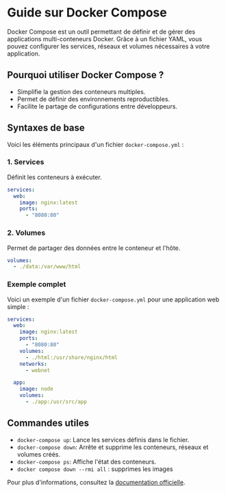 # Guide sur Docker Compose

Docker Compose est un outil permettant de définir et de gérer des applications multi-conteneurs Docker. Grâce à un fichier YAML, vous pouvez configurer les services, réseaux et volumes nécessaires à votre application.

## Pourquoi utiliser Docker Compose ?

- Simplifie la gestion des conteneurs multiples.
- Permet de définir des environnements reproductibles.
- Facilite le partage de configurations entre développeurs.

## Syntaxes de base

Voici les éléments principaux d'un fichier `docker-compose.yml` :

### 1. Services
Définit les conteneurs à exécuter.
```yaml
services:
  web:
    image: nginx:latest
    ports:
      - "8080:80"
```

### 2. Volumes
Permet de partager des données entre le conteneur et l'hôte.
```yaml
volumes:
  - ./data:/var/www/html
```


### Exemple complet
Voici un exemple d'un fichier `docker-compose.yml` pour une application web simple :
```yaml
services:
  web:
    image: nginx:latest
    ports:
      - "8080:80"
    volumes:
      - ./html:/usr/share/nginx/html
    networks:
      - webnet

  app:
    image: node
    volumes:
      - ./app:/usr/src/app
```

## Commandes utiles

- `docker-compose up`: Lance les services définis dans le fichier.
- `docker-compose down`: Arrête et supprime les conteneurs, réseaux et volumes créés.
- `docker-compose ps`: Affiche l'état des conteneurs.
- `docker compose down --rmi all` : supprimes les images

Pour plus d'informations, consultez la [documentation officielle](https://docs.docker.com/compose/).
